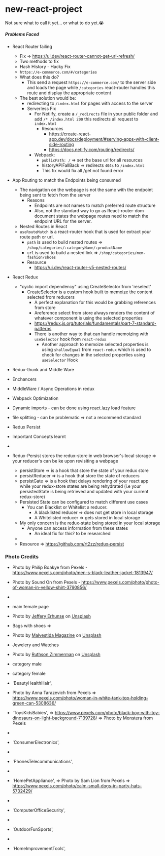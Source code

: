 # new-react-project
Not sure what to call it yet... or what to do yet.😭


##### Problems Faced
- React Router failing 
  - Fix => https://ui.dev/react-router-cannot-get-url-refresh/
  - Two methods to fix 
  - Hash History - Hacky Fix
  - ```https://e-commerce.com/#/categories```
  - What does this do?
    - This send a request ```https://e-commerce.com/``` to the server side and loads the page while ```/categories``` react-router handles this route and display the appropriate content
  - The best solution would be:
    -  redirecting to ```/index.html``` for pages with access to the server
    - Serverless Fix
      - For Netlify, create a ```/_redirects``` file in your public folder and add ```/* /index.html 200``` this redirects all request to ```index.html```
        - Resources
          - https://create-react-app.dev/docs/deployment/#serving-apps-with-client-side-routing
          - https://docs.netlify.com/routing/redirects/
      - Webpack:
        - ```publicPath: /``` => set the base url for all resources 
        - historyAPIFallBack => redirects ```404s``` to ```/index.html```
        - This fix would fix all /get <Content> not found error

- App Routing to match the Endpoints being consumed
  - The navigation on the webpage is not the same with the endpoint being sent to fetch from the server
    - Reasons
      - Endpoints are not names to match preferred route structure
      - Also, not the standard way to go as React-router-dom document states the webpage routes need to match the endpoint URL for the server.
  - Nested Routes in React
  - ```useRouteMatch``` is a react-router hook that is used for extract your route path or url.
    - ```path``` is used to build nested routes => ```/shop/categories/:categoryName/:productName```
    - ```url``` is used to build a nested link => ```/shop/categories/men-fashion/shoes```
    - Resource 
      - https://ui.dev/react-router-v5-nested-routes/

- React Redux
  - "cyclic import dependency" using CreateSelector from 'reselect'
    - CreateSelector is a custom hook built to memoize the content selected from reducers
      - A perfect explanation for this would be grabbing references from store
      - Areference select from store always renders the content of whatever component is using the selected properties
      - https://redux.js.org/tutorials/fundamentals/part-7-standard-patterns
      - There is another way to that can handle memoizing with ```useSelector``` hook from ```react-redux```
        -  Another approach to memoize selected properties is using ```shallowEqual``` from ```react-redux``` which is used to check for changes in the selected properties using ```useSelector``` Hook 
- Redux-thunk and Middle Ware
- Enchancers
- MiddleWare / Async Operations in redux



- Webpack Optimization
- Dynamic imports - can be done using react.lazy load feature
- file splitting - can be problematic => not a recommend standard

- Redux Persist
- Important Concepts learnt
- 
- Redux-Persist stores the redux-store in web browser's local storage => your reducer's can be ke upon revisiting a webpage
  - persistStore => is a hook that store the state of your redux store
  - persistReducer =>  is a hook that store the state of reducers 
  - persistGate => is a hook that delays rendering of your react app while your redux-store states are being rehydrated (i.e your persistedState is being retrieved and updated with your current redux-store)
  - Persisted State can be configured to match different use cases
    - You can Blacklist or Whitelist a reducer.
      -   A blacklisted reducer => does not get store in local storage
      -   A Whitelisted reducer => gets stored in local storage
  - My only concern is the redux-state being stored in your local storage 
    - Anyone can access information from these states
      - An ideal fix for this? to be researched 
  - 
  - Resource => https://github.com/rt2zz/redux-persist





### Photo Credits

- Photo by Philip Boakye from Pexels - https://www.pexels.com/photo/men-s-black-leather-jacket-1813947/
- Photo by Sound On from Pexels - https://www.pexels.com/photo/photo-of-woman-in-yellow-shirt-3760856/
- 
- main female page
- Photo by <a href="https://unsplash.com/@j_erhunse?utm_source=unsplash&utm_medium=referral&utm_content=creditCopyText">Jeffery Erhunse</a> on <a href="https://unsplash.com/s/photos/black-girl?utm_source=unsplash&utm_medium=referral&utm_content=creditCopyText">Unsplash</a>


- Bags with shoes => 
- Photo by <a href="https://unsplash.com/@malvestida?utm_source=unsplash&utm_medium=referral&utm_content=creditCopyText">Malvestida Magazine</a> on <a href="https://unsplash.com/s/photos/bags-and-shoes?utm_source=unsplash&utm_medium=referral&utm_content=creditCopyText">Unsplash</a>
  
- Jewelery and Watches
- Photo by <a href="https://unsplash.com/@ruthson_zimmerman?utm_source=unsplash&utm_medium=referral&utm_content=creditCopyText">Ruthson Zimmerman</a> on <a href="https://unsplash.com/s/photos/jewelery-and-watch?utm_source=unsplash&utm_medium=referral&utm_content=creditCopyText">Unsplash</a>

- category male


- category female



- 'BeautyHealthHair',
- Photo by Anna Tarazevich from Pexels => https://www.pexels.com/photo/woman-in-white-tank-top-holding-green-can-5308636/
- 'ToysKidsBabies', => https://www.pexels.com/photo/black-boy-with-toy-dinosaurs-on-light-background-7139728/ => Photo by Monstera from Pexels
- 
- 'ConsumerElectronics',
- 
-   'PhonesTelecommunications',
-   
-  'HomePetAppliance', => Photo by Sam Lion from Pexels => https://www.pexels.com/photo/calm-small-dogs-in-party-hats-5732429/
-  
- 'ComputerOfficeSecurity',
- 
-  'OutdoorFunSports',
-  
-  'HomeImprovementTools',
